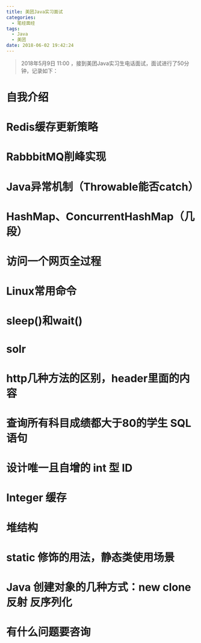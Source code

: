 ```yaml
---
title: 美团Java实习面试
categories: 
  - 笔经面经
tags:
  - Java
  - 美团
date: 2018-06-02 19:42:24
---
```


> 2018年5月9日 11:00 ，接到美团Java实习生电话面试，面试进行了50分钟，记录如下：

<!-- more -->

# 自我介绍

# Redis缓存更新策略

# RabbbitMQ削峰实现

# Java异常机制（Throwable能否catch）

# HashMap、ConcurrentHashMap（几段）

# 访问一个网页全过程

# Linux常用命令

# sleep()和wait()

# solr

# http几种方法的区别，header里面的内容

# 查询所有科目成绩都大于80的学生 SQL 语句

# 设计唯一且自增的 int 型 ID

# Integer  缓存

# 堆结构

# static 修饰的用法，静态类使用场景

# Java 创建对象的几种方式：new clone 反射 反序列化

# 有什么问题要咨询
